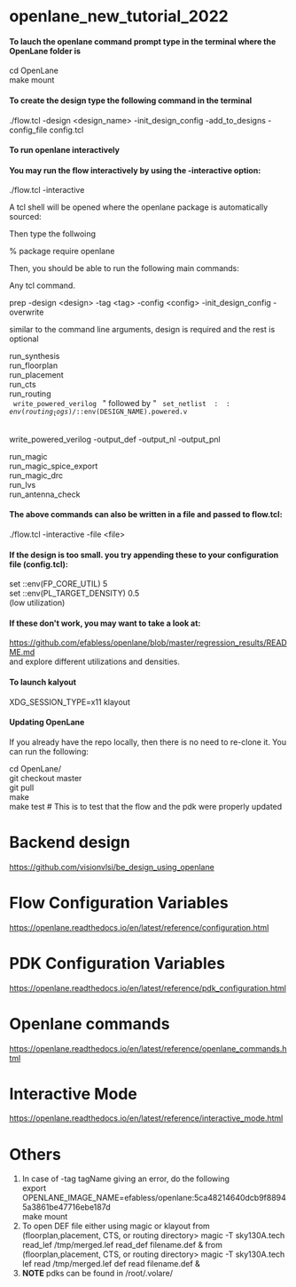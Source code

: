 # openlane_new_tutorial_2022

#### To lauch the openlane command prompt type in the terminal where the OpenLane folder is<br/>

cd OpenLane<br/>
make mount<br/>

#### To create the design type the following command in the terminal<br/>

./flow.tcl -design \<design_name\> -init_design_config -add_to_designs -config_file config.tcl<br/>

#### To run openlane interactively 


#### You may run the flow interactively by using the -interactive option:

./flow.tcl -interactive<br/>

A tcl shell will be opened where the openlane package is automatically sourced:<br/>

Then type the follwoing<br/>

% package require openlane<br/>

Then, you should be able to run the following main commands:<br/>

Any tcl command.<br/>

prep -design \<design\> -tag \<tag\> -config \<config\> -init_design_config -overwrite<br/>

  
similar to the command line arguments, design is required and the rest is optional<br/>
  
run_synthesis<br/>
run_floorplan<br/>
run_placement<br/>
run_cts<br/>
run_routing<br/>
<code> write_powered_verilog </code> " followed by " <code> set_netlist $::env(routing_logs)/$::env(DESIGN_NAME).powered.v </code> <br/>

write_powered_verilog -output_def -output_nl -output_pnl <br/>
       
run_magic<br/>
run_magic_spice_export<br/>
run_magic_drc<br/>
run_lvs<br/>
run_antenna_check<br/>

#### The above commands can also be written in a file and passed to flow.tcl:

./flow.tcl -interactive -file \<file\>

#### If the design is too small. you try appending these to your configuration file (config.tcl):

set ::env(FP_CORE_UTIL) 5<br/>
set ::env(PL_TARGET_DENSITY) 0.5<br/>
(low utilization)<br/>

#### If these don't work, you may want to take a look at:<br/>
https://github.com/efabless/openlane/blob/master/regression_results/README.md<br/>
and explore different utilizations and densities.<br/>

  
#### To launch kalyout<br/> 

XDG_SESSION_TYPE=x11 klayout<br/>
  
#### Updating OpenLane<br/>
If you already have the repo locally, then there is no need to re-clone it. You can run the following:<br/>

  cd OpenLane/<br/>
  git checkout master<br/>
  git pull<br/>
  make<br/>
  make test # This is to test that the flow and the pdk were properly updated<br/>
  
  # Backend design
  
  https://github.com/visionvlsi/be_design_using_openlane

# Flow Configuration Variables

https://openlane.readthedocs.io/en/latest/reference/configuration.html

# PDK Configuration Variables

https://openlane.readthedocs.io/en/latest/reference/pdk_configuration.html

# Openlane commands 

https://openlane.readthedocs.io/en/latest/reference/openlane_commands.html

# Interactive Mode

https://openlane.readthedocs.io/en/latest/reference/interactive_mode.html

# Others
1. In case of -tag tagName giving an error, do the following
   <br> export OPENLANE_IMAGE_NAME=efabless/openlane:5ca48214640dcb9f88945a3861be47716ebe187d
   <br> make mount
2. To open DEF file either using magic or klayout
   from (floorplan,placement, CTS, or routing directory> magic -T sky130A.tech read_lef /tmp/merged.lef read_def filename.def &
   from (floorplan,placement, CTS, or routing directory> magic -T sky130A.tech lef read /tmp/merged.lef def read filename.def &
3. <b>NOTE</b> pdks can be found in /root/.volare/
